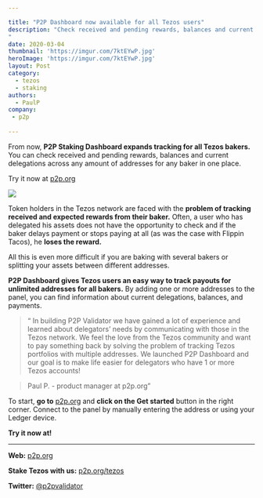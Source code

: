```yaml
---

title: "P2P Dashboard now available for all Tezos users"
description: "Check received and pending rewards, balances and current delegations across several addresses in one place.
"
date: 2020-03-04
thumbnail: 'https://imgur.com/7ktEYwP.jpg'
heroImage: 'https://imgur.com/7ktEYwP.jpg'
layout: Post
category:
  - tezos 
  - staking
authors:
  - PaulP
company:
 - p2p
 
---
```

From now, **P2P Staking Dashboard expands tracking for all Tezos bakers.**
You can check received and pending rewards, balances and current delegations across any amount of addresses for any baker in one place.


Try it now at [p2p.org](https://p2p.org/?utm_source=blog&utm_medium=economy&utm_campaign=p2p_dashboard_tezos) 

![](https://s5.gifyu.com/images/Connect-with-manual4b1e6e8eea0a0233.gif)

Token holders in the Tezos network are faced with the **problem of tracking received and expected rewards from their baker.** Often, a user who has delegated his assets does not have the opportunity to check and if the baker delays payment or stops paying at all (as was the case with Flippin Tacos), he **loses the reward.** 

All this is even more difficult if you are baking with several bakers or splitting your assets between different addresses.

**P2P Dashboard gives Tezos users an easy way to track payouts for unlimited addresses for all bakers.** By adding one or more addresses to the panel, you can find information about current delegations, balances, and payments.

>“ In building P2P Validator we have gained a lot of experience and learned about delegators’ needs by communicating with those in the Tezos network. 
>We feel the love from the Tezos community and want to pay something back by solving the problem of tracking Tezos portfolios with multiple addresses. We launched P2P Dashboard and our goal is to make life easier for delegators who have 1 or more Tezos accounts!

>Paul P. - product manager at p2p.org”

To start, **go to** [p2p.org](https://p2p.org/?utm_source=blog&utm_medium=economy&utm_campaign=p2p_dashboard_tezos) and **click on the Get started** button in the right corner. 
Connect to the panel by manually entering the address or using your Ledger device.

**Try it now at!**

------

**Web:** [p2p.org](https://p2p.org/?utm_source=blog&utm_medium=economy&utm_campaign=p2p_dashboard_tezos)

**Stake Tezos with us:** [p2p.org/tezos](https://p2p.org/tezos?utm_source=blog&utm_medium=economy&utm_campaign=p2p_dashboard_tezos)

**Twitter:** [@p2pvalidator](https://twitter.com/p2pvalidator)




